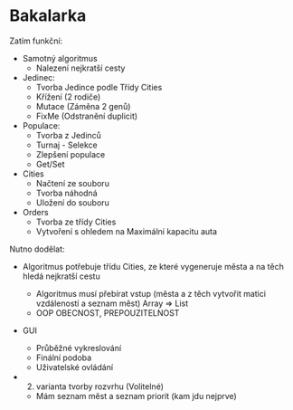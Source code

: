 # Bakalarka
Zatím funkční:
  - Samotný algoritmus
    - Nalezení nejkratší cesty
  - Jedinec:
    - Tvorba Jedince podle Třídy Cities
    - Křížení (2 rodiče)
    - Mutace (Záměna 2 genů)
    - FixMe (Odstranění duplicit)
  - Populace:
    - Tvorba z Jedinců
    - Turnaj - Selekce
    - Zlepšení populace
    - Get/Set
  - Cities
    - Načtení ze souboru
    - Tvorba náhodná
    - Uložení do souboru
  - Orders
    - Tvorba ze třídy Cities
    - Vytvoření s ohledem na Maximální kapacitu auta
    
Nutno dodělat:
  - Algoritmus potřebuje třídu Cities, ze které vygeneruje města a na těch hledá nejkratší cestu
    - Algoritmus musí přebírat vstup (města a z těch vytvořit matici vzdáleností a seznam měst) Array => List
    - OOP OBECNOST, PREPOUZITELNOST
  
  - GUI
    - Průběžné vykreslování
    - Finální podoba
    - Uživatelské ovládání  
  
  - 2. varianta tvorby rozvrhu (Volitelné)
    - Mám seznam měst a seznam priorit (kam jdu nejprve)
